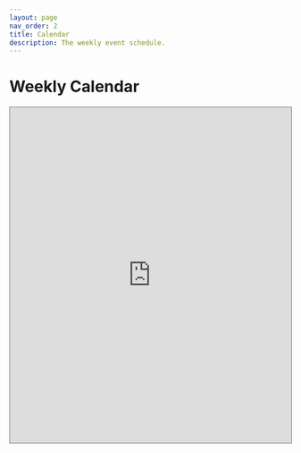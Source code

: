 ```yaml
---
layout: page
nav_order: 2
title: Calendar
description: The weekly event schedule.
---
```


# Weekly Calendar

<iframe data-a11y-errors="true" title="Calendar of CEE 260 Course Events" src="https://outlook.office365.com/owa/calendar/74359a3c552c497eb0702bd60876d968@umass.edu/38fec702eebf49e28cf4ed28ec63999a9913101052657105765/calendar.html" style="border:solid 1px #777" width="100%" height="600" frameborder="0" scrolling="no"></iframe> 

<!-- {% for schedule in site.schedules %}
{{ schedule }}
{% endfor %} -->
